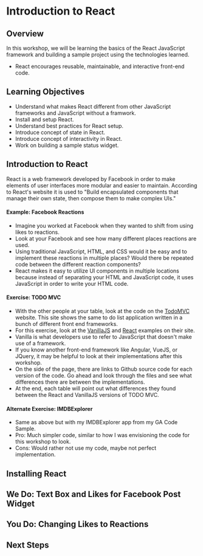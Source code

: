 # Introduction to React

## Overview
In this workshop, we will be learning the basics of the React JavaScript framework and building a sample project using the technologies learned.
* React encourages reusable, maintainable, and interactive front-end code.

## Learning Objectives
* Understand what makes React different from other JavaScript frameworks and JavaScript without a framwork.
* Install and setup React.
* Understand best practices for React setup.
* Introduce concept of state in React.
* Introduce concept of interactivity in React.
* Work on building a sample status widget.

## Introduction to React
React is a web framework developed by Facebook in order to make elements of user interfaces more modular and easier to maintain. According to React's website it is used to "Build encapsulated components that manage their own state, then compose them to make complex UIs." 

#### Example: Facebook Reactions
* Imagine you worked at Facebook when they wanted to shift from using likes to reactions.
* Look at your Facebook and see how many different places reactions are used.
* Using traditional JavaScript, HTML, and CSS would it be easy and to implement these reactions in multiple places? Would there be repeated code between the different reaction components?
* React makes it easy to utilize UI components in multiple locations because instead of separating your HTML and JavaScript code, it uses JavaScript in order to write your HTML code.

#### Exercise: TODO MVC
* With the other people at your table, look at the code on the [TodoMVC](http://todomvc.com/) website. This site shows the same to do list application written in a bunch of different front end frameworks. 
* For this exercise, look at the [VanillaJS](http://todomvc.com/examples/vanillajs/) and [React](http://todomvc.com/examples/react/#/) examples on their site.
* Vanilla is what developers use to refer to JavaScript that doesn't make use of a framework.
* If you know another front-end framework like Angular, VueJS, or JQuery, it may be helpful to look at their implementations after this workshop.
* On the side of the page, there are links to Github source code for each version of the code. Go ahead and look through the files and see what differences there are between the implementations. 
* At the end, each table will point out what differences they found between the React and VanillaJS versions of TODO MVC.

#### Alternate Exercise: IMDBExplorer
* Same as above but with my IMDBExplorer app from my GA Code Sample.
* Pro: Much simpler code, similar to how I was envisioning the code for this workshop to look.
* Cons: Would rather not use my code, maybe not perfect implementation.

## Installing React

## We Do: Text Box and Likes for Facebook Post Widget

## You Do: Changing Likes to Reactions

## Next Steps
